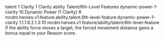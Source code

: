 <ability>
  <metadata>
    <class>talent</class>
    <cost>1 Clarity</cost>
    <cost_amount>1</cost_amount>
    <cost_resource>Clarity</cost_resource>
    <feature_type>ability</feature_type>
    <file_dpath>Talent/6th-Level Features</file_dpath>
    <item_id>dynamic-power-1-clarity</item_id>
    <item_index>10</item_index>
    <item_name>Dynamic Power (1 Clarity)</item_name>
    <level>6</level>
    <scc>mcdm.heroes.v1:feature.ability.talent.6th-level-feature:dynamic-power-1-clarity</scc>
    <scdc>1.1.1:8.2.1.3:10</scdc>
    <source>mcdm.heroes.v1</source>
    <type>feature/ability/talent/6th-level-feature</type>
  </metadata>
  <effects>
    <effect type="mundane">If the ability force moves a target, the forced movement distance gains a bonus equal to your Reason score.</effect>
  </effects>
</ability>

